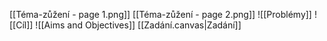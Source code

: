[[Téma-zůžení - page 1.png]]
[[Téma-zůžení - page 2.png]]
![[Problémy]]
![[Cíl]]
![[Aims and Objectives]]
[[Zadání.canvas|Zadání]]